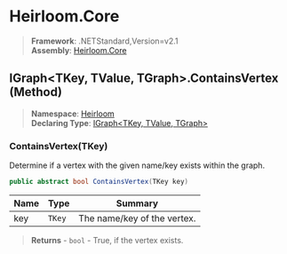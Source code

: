 # Heirloom.Core

> **Framework**: .NETStandard,Version=v2.1  
> **Assembly**: [Heirloom.Core][0]

## IGraph\<TKey, TValue, TGraph>.ContainsVertex (Method)

> **Namespace**: [Heirloom][0]  
> **Declaring Type**: [IGraph\<TKey, TValue, TGraph>][1]

### ContainsVertex(TKey)

Determine if a vertex with the given name/key exists within the graph.

```cs
public abstract bool ContainsVertex(TKey key)
```

| Name | Type   | Summary                     |
|------|--------|-----------------------------|
| key  | `TKey` | The name/key of the vertex. |

> **Returns** - `bool` - True, if the vertex exists.

[0]: ../../../Heirloom.Core.md
[1]: ../IGraph[TKey,TValue,TGraph].md
